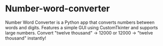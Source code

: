 # Number-word-converter
Number Word Converter is a Python app that converts numbers between words and digits. Features a simple GUI using CustomTkinter and supports large numbers. Convert "twelve thousand" → 12000 or 12000 → "twelve thousand" instantly!
